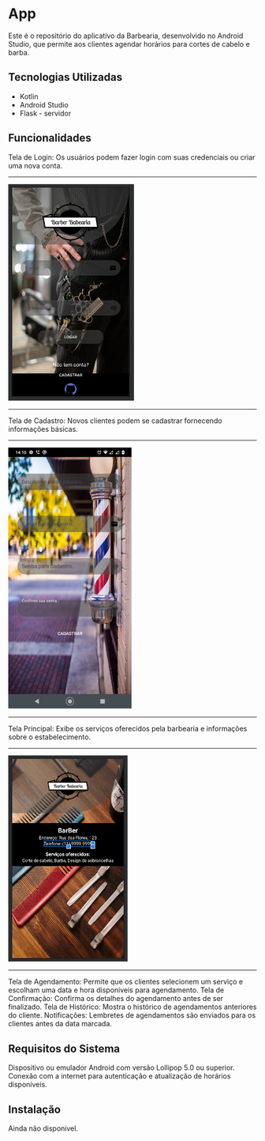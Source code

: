 # App

Este é o repositório do aplicativo da Barbearia, desenvolvido no Android Studio, que permite aos clientes agendar horários para cortes de cabelo e barba.



## Tecnologias Utilizadas

- Kotlin
- Android Studio 
- Flask - servidor

## Funcionalidades

Tela de Login: Os usuários podem fazer login com suas credenciais ou criar uma nova conta.
___
<img src="./img/screen.png" >

___
Tela de Cadastro: Novos clientes podem se cadastrar fornecendo informações básicas.
___
<img src="./img/screen3.png" width=250 >

___
Tela Principal: Exibe os serviços oferecidos pela barbearia e informações sobre o estabelecimento.
___
<img src="./img/screen2.png" >

___
Tela de Agendamento: Permite que os clientes selecionem um serviço e escolham uma data e hora disponíveis para agendamento.
Tela de Confirmação: Confirma os detalhes do agendamento antes de ser finalizado.
Tela de Histórico: Mostra o histórico de agendamentos anteriores do cliente.
Notificações: Lembretes de agendamentos são enviados para os clientes antes da data marcada.

## Requisitos do Sistema

Dispositivo ou emulador Android com versão Lollipop 5.0 ou superior.
Conexão com a internet para autenticação e atualização de horários disponíveis.

## Instalação

Ainda não disponivel.
